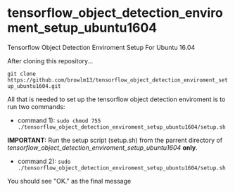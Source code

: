 # tensorflow_object_detection_enviroment_setup_ubuntu1604
Tensorflow Object Detection Enviroment Setup For Ubuntu 16.04

After cloning this repository...

`git clone https://github.com/browlm13/tensorflow_object_detection_enviroment_setup_ubuntu1604.git` 

All that is needed to set up the tensorflow object detection enviroment is to run two commands:

* command 1): `sudo chmod 755 ./tensorflow_object_detection_enviroment_setup_ubuntu1604/setup.sh`

**IMPORTANT:** Run the setup script (setup.sh) from the parrent directory of *tensorflow_object_detection_enviroment_setup_ubuntu1604* **only**.

* command 2): `sudo ./tensorflow_object_detection_enviroment_setup_ubuntu1604/setup.sh`


You should see "OK." as the final message
